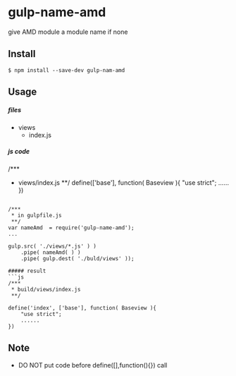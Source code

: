 # gulp-name-amd

give AMD module a module name if none

## Install

```
$ npm install --save-dev gulp-nam-amd
```

## Usage

##### files
 * views
   * index.js
 
##### js code

/***
 * views/index.js
 **/
define(['base'], function( Baseview ){
	"use strict";
	......
})
```

/***
 * in gulpfile.js
 **/
var nameAmd  = require('gulp-name-amd');
...

gulp.src( './views/*.js' ) )
    .pipe( nameAmd( ) ) 
    .pipe( gulp.dest( './buld/views' ));
	
##### result
```js
/***
 * build/views/index.js
 **/
 
define('index', ['base'], function( Baseview ){
	"use strict";
	......
})
```

## Note
 * DO NOT put code before define([],function(){}) call
